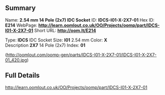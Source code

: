 

 ## Summary
Name: __2.54 mm 14 Pole (2x7) IDC Socket__
ID: __IDCS-I01-X-2X7-01__
Hex ID: __E214__
WebPage: __http://learn.oomlout.co.uk/OO/Projects/oomp/part/IDCS-I01-X-2X7-01__
Short URL: __http://oom.lt/E214__

Type: __IDCS__ IDC Socket 
Size: __I01__ 2.54 mm 
Color: __X__  
Description __2X7__ 14 Pole (2x7) 
Index: __01__


(http://oomlout.com/oomp-gen/parts/IDCS-I01-X-2X7-01/IDCS-I01-X-2X7-01_420.jpg)


 ## Full Details
 http://learn.oomlout.co.uk/OO/Projects/oomp/part/IDCS-I01-X-2X7-01














